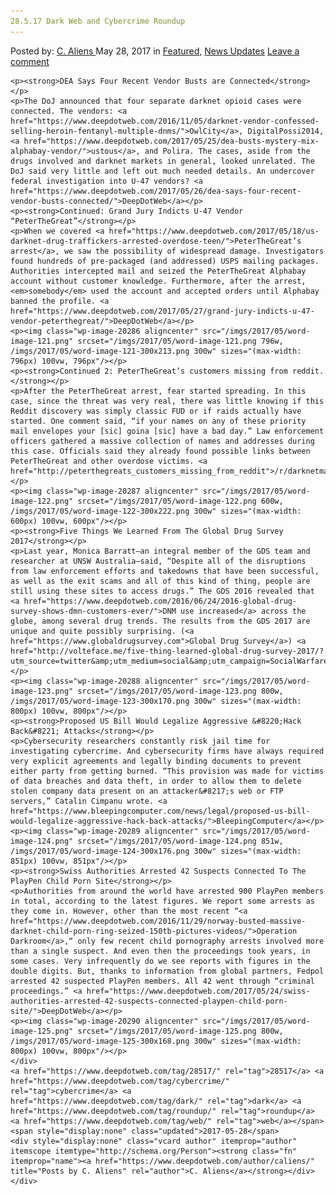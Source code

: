 ```yaml
---
28.5.17 Dark Web and Cybercrime Roundup
---
```

<article class="post-listing post-20285 post type-post status-publish format-standard has-post-thumbnail hentry  tag-5520 tag-cybercrime tag-dark tag-roundup tag-web">
    <div class="post-inner">
        <span>Posted by: <a href="https://www.deepdotweb.com/author/caliens/" title="">C. Aliens </a></span>
    <span>May 28, 2017</span>
    <span>in <a href="https://www.deepdotweb.com/category/deepdot-news/" rel="category tag">Featured</a>, <a href="https://www.deepdotweb.com/category/news-updates/" rel="category tag">News Updates</a></span>
    <span><a href="https://www.deepdotweb.com/2017/05/28/28-5-17-dark-web-cybercrime-roundup/#respond">Leave a comment</a></span>
    </p>
    <div class="clear"></div>
    
    <p><strong>DEA Says Four Recent Vendor Busts are Connected</strong></p>
    <p>The DoJ announced that four separate darknet opioid cases were connected. The vendors: <a href="https://www.deepdotweb.com/2016/11/05/darknet-vendor-confessed-selling-heroin-fentanyl-multiple-dnms/">OwlCity</a>​, DigitalPossi2014, <a href="https://www.deepdotweb.com/2017/05/25/dea-busts-mystery-mix-alphabay-vendor/">ustous</a>, and Polira. The cases, aside from the drugs involved and darknet markets in general, looked unrelated. The DoJ said very little and left out much needed details. An undercover federal investigation into U-47 vendors? <a href="https://www.deepdotweb.com/2017/05/26/dea-says-four-recent-vendor-busts-connected/">DeepDotWeb</a></p>
    <p><strong>Continued: Grand Jury Indicts U-47 Vendor “PeterTheGreat”</strong></p>
    <p>When we covered <a href="https://www.deepdotweb.com/2017/05/18/us-darknet-drug-traffickers-arrested-overdose-teen/">PeterTheGreat’s arrest</a>, we saw the possibility of widespread damage. Investigators found hundreds of pre-packaged (and addressed) USPS mailing packages. Authorities intercepted mail and seized the PeterTheGreat Alphabay account without customer knowledge. Furthermore, after the arrest, <em>somebody</em> used the account and accepted orders until Alphabay banned the profile. <a href="https://www.deepdotweb.com/2017/05/27/grand-jury-indicts-u-47-vendor-peterthegreat/">DeepDotWeb</a></p>
    <p><img class="wp-image-20286 aligncenter" src="/imgs/2017/05/word-image-121.png" srcset="/imgs/2017/05/word-image-121.png 796w, /imgs/2017/05/word-image-121-300x213.png 300w" sizes="(max-width: 796px) 100vw, 796px"/></p>
    <p><strong>Continued 2: PeterTheGreat’s customers missing from reddit.</strong></p>
    <p>After the PeterTheGreat arrest, fear started spreading. In this case, since the threat was very real, there was little knowing if this Reddit discovery was simply classic FUD or if raids actually have started. One comment said, “if your names on any of these priority mail envelopes your [sic] goina [sic] have a bad day.” Law enforcement officers gathered a massive collection of names and addresses during this case. Officials said they already found possible links between PeterTheGreat and other overdose victims. <a href="http://peterthegreats_customers_missing_from_reddit">/r/darknetmarkets</a></p>
    <p><img class="wp-image-20287 aligncenter" src="/imgs/2017/05/word-image-122.png" srcset="/imgs/2017/05/word-image-122.png 600w, /imgs/2017/05/word-image-122-300x222.png 300w" sizes="(max-width: 600px) 100vw, 600px"/></p>
    <p><strong>Five Things We Learned From The Global Drug Survey 2017</strong></p>
    <p>Last year, Monica Barratt—an integral member of the GDS team and researcher at UNSW Australia—said, “Despite all of the disruptions from law enforcement efforts and takedowns that have been successful, as well as the exit scams and all of this kind of thing, people are still using these sites to access drugs.” The GDS 2016 revealed that <a href="https://www.deepdotweb.com/2016/06/24/2016-global-drug-survey-shows-dmn-customers-ever/">DNM use increased</a> across the globe, among several drug trends. The results from the GDS 2017 are unique and quite possibly surprising. (<a href="https://www.globaldrugsurvey.com">Global Drug Survey</a>) <a href="http://volteface.me/five-thing-learned-global-drug-survey-2017/?utm_source=twitter&amp;utm_medium=social&amp;utm_campaign=SocialWarfare">volteface</a></p>
    <p><img class="wp-image-20288 aligncenter" src="/imgs/2017/05/word-image-123.png" srcset="/imgs/2017/05/word-image-123.png 800w, /imgs/2017/05/word-image-123-300x170.png 300w" sizes="(max-width: 800px) 100vw, 800px"/></p>
    <p><strong>Proposed US Bill Would Legalize Aggressive &#8220;Hack Back&#8221; Attacks</strong></p>
    <p>Cybersecurity researchers constantly risk jail time for investigating cybercrime. And cybersecurity firms have always required very explicit agreements and legally binding documents to prevent either party from getting burned. “This provision was made for victims of data breaches and data theft, in order to allow them to delete stolen company data present on an attacker&#8217;s web or FTP servers,” Catalin Cimpanu wrote. <a href="https://www.bleepingcomputer.com/news/legal/proposed-us-bill-would-legalize-aggressive-hack-back-attacks/">BleepingComputer</a></p>
    <p><img class="wp-image-20289 aligncenter" src="/imgs/2017/05/word-image-124.png" srcset="/imgs/2017/05/word-image-124.png 851w, /imgs/2017/05/word-image-124-300x176.png 300w" sizes="(max-width: 851px) 100vw, 851px"/></p>
    <p><strong>Swiss Authorities Arrested 42 Suspects Connected To The PlayPen Child Porn Site</strong></p>
    <p>Authorities from around the world have arrested 900 PlayPen members in total, according to the latest figures. We report some arrests as they come in. However, other than the most recent “<a href="https://www.deepdotweb.com/2016/11/29/norway-busted-massive-darknet-child-porn-ring-seized-150tb-pictures-videos/">Operation Darkroom</a>,“ only few recent child pornography arrests involved more than a single suspect. And even then the proceedings took years, in some cases. Very infrequently do we see reports with figures in the double digits. But, thanks to information from global partners, Fedpol arrested 42 suspected PlayPen members. All 42 went through “criminal proceedings.” <a href="https://www.deepdotweb.com/2017/05/24/swiss-authorities-arrested-42-suspects-connected-playpen-child-porn-site/">DeepDotWeb</a></p>
    <p><img class="wp-image-20290 aligncenter" src="/imgs/2017/05/word-image-125.png" srcset="/imgs/2017/05/word-image-125.png 800w, /imgs/2017/05/word-image-125-300x168.png 300w" sizes="(max-width: 800px) 100vw, 800px"/></p>
    </div>
    <a href="https://www.deepdotweb.com/tag/28517/" rel="tag">28517</a> <a href="https://www.deepdotweb.com/tag/cybercrime/" rel="tag">cybercrime</a> <a href="https://www.deepdotweb.com/tag/dark/" rel="tag">dark</a> <a href="https://www.deepdotweb.com/tag/roundup/" rel="tag">roundup</a> <a href="https://www.deepdotweb.com/tag/web/" rel="tag">web</a></span> <span style="display:none" class="updated">2017-05-28</span>
    <div style="display:none" class="vcard author" itemprop="author" itemscope itemtype="http://schema.org/Person"><strong class="fn" itemprop="name"><a href="https://www.deepdotweb.com/author/caliens/" title="Posts by C. Aliens" rel="author">C. Aliens</a></strong></div>
    </div>
</article>

